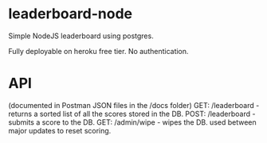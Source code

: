 # leaderboard-node
Simple NodeJS leaderboard using postgres.

Fully deployable on heroku free tier. No authentication.

# API
(documented in Postman JSON files in the /docs folder)
GET: /leaderboard - returns a sorted list of all the scores stored in the DB.
POST: /leaderboard - submits a score to the DB.
GET: /admin/wipe - wipes the DB. used between major updates to reset scoring.
